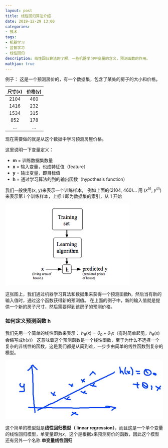 ```yaml
---
layout: post
title: 线性回归算法介绍
date: 2019-12-29 13:00
categories:
- 技术
tags:
- 机器学习
- 监督学习
- 线性回归
description: 线性回归算法的了解，一些机器学习中变量的含义，预测函数的作用。
mathjax: true
---
```


例子：
这是一个预测房价的，有一个数据集，包含了某处的房子的大小和价格。

尺寸(x) | 价格(y)
:-:  | :-:
2104 | 460|
1416 | 232|
1534 | 315|
852  | 178|
...  | ...|

现在需要做的就是从这个数据中学习预测房屋价格。

这里说明一下变量定义：
- **m** = 训练数据集数量
- **x** = 输入变量，也成特征值（feature）
- **y** = 输出变量，即目标值
- **h** = 通过学习算法的到的输出函数（hypothesis function）

我们一般使用(x, y)来表示一个训练样本， 例如上面的(2104, 460)...
用  ($x^{(i)}$, $y^{(i)}$) 来表示第 i 个训练样本，上标 i 即为数据集的索引，从 1 开始


![监督学习过程（这里用了吴恩达课程的图片）][1]

这张图上，我们通过机器学习算法和数据集来获得一个预测函数**h**，然后当有新的输入值时，通过这个函数获得新的预测值。
在上面的例子中，新的输入值就是提供一个新的房子尺寸，然后需要得到该房子的预测价格。


### 如何定义预测函数 h

我们先用一个简单的线性函数来表示：
$h_\theta(x) = \theta_0 + \theta_1x$（有时简单起见，$h_\theta(x)$会缩写成$h(x)$）
这意味着这个预测函数是一个线性函数，至于为什么不选择一个复杂的非线性的函数，这是我们都是从简到难，一步步由简单的线性函数到复杂的模型。


![线性回归图表（这里用了吴恩达课程的图片）][2]


这个简单的模型就是**线性回归模型（ linear regression）**，而且这是一个单个变量的线性回归模型，单变量即为$x$，这个是根据$x$来预测房价的函数，因此这个模型还有另外一个名称 **单变量线性回归**



[1]: /images/ml_1.png "监督学习"
[2]: /images/ml_2.jpg "线性回归"

